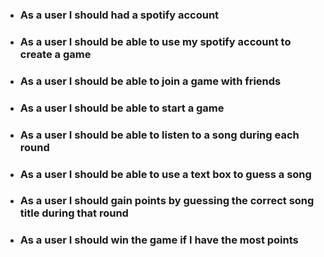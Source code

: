 
* ### As a user I should had a spotify account

* ### As a user I should be able to use my spotify account to create a game

* ### As a user I should be able to join a game with friends

* ### As a user I should be able to start a game

* ### As a user I should be able to listen to a song during each round 

* ### As a user I should be able to use a text box to guess a song

* ### As a user I should gain points by guessing the correct song title during that round

* ### As a user I should win the game if I have the most points